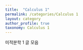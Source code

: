 ```yaml
---
title:  "Calculus 1"
permalink: /categories/Calculus 1
layout: category
author_profile: true
taxonomy: Calculus 1
---
```


미적분학 1 글 모음